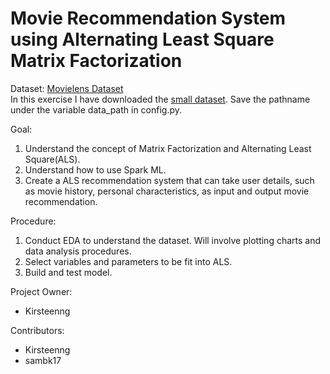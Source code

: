 # Movie Recommendation System using Alternating Least Square Matrix Factorization

Dataset: [Movielens Dataset](https://grouplens.org/datasets/movielens/latest/)  
In this exercise I have downloaded the [small dataset](https://files.grouplens.org/datasets/movielens/ml-latest-small.zip). Save the pathname under the variable data_path in config.py. 

Goal: 
1. Understand the concept of Matrix Factorization and Alternating Least Square(ALS).
2. Understand how to use Spark ML.
3. Create a ALS recommendation system that can take user details, such as movie history, personal characteristics, as input and output movie recommendation.

Procedure:
1. Conduct EDA to understand the dataset. Will involve plotting charts and data analysis procedures.   
2. Select variables and parameters to be fit into ALS.
3. Build and test model.


Project Owner: 
* Kirsteenng

Contributors:
* Kirsteenng
* sambk17

